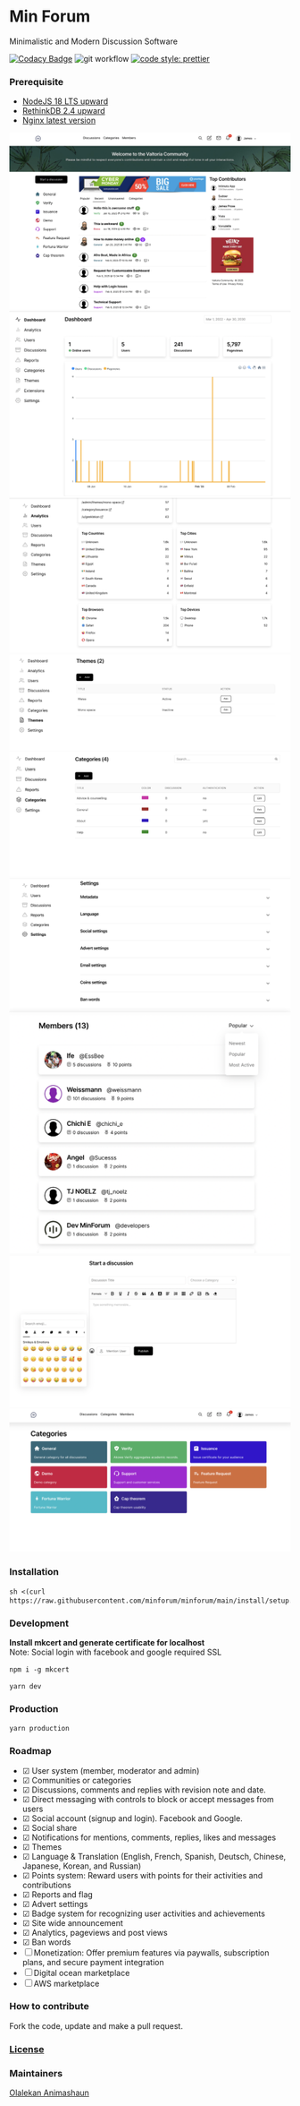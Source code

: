 # Min Forum

Minimalistic and Modern Discussion Software

[![Codacy Badge](https://app.codacy.com/project/badge/Grade/f1eea1b57fb84f7e815a0fdb563d1efe)](https://app.codacy.com/gh/minforum/minforum/dashboard?utm_source=gh&utm_medium=referral&utm_content=&utm_campaign=Badge_grade)
![git workflow](https://github.com/minforum/minforum/actions/workflows/main.yml/badge.svg?branch=main)
[![code style: prettier](https://img.shields.io/badge/code_style-prettier-ff69b4.svg?style=flat-square)](https://github.com/prettier/prettier)

### Prerequisite

- [NodeJS 18 LTS upward](https://github.com/nvm-sh/nvm/blob/master/README.md)
- [RethinkDB 2.4 upward](https://rethinkdb.com/docs/install/)
- [Nginx latest version]()

![image5](./public/screenshots/5.png)
![image1](./public/screenshots/1.png)
![image1-1](./public/screenshots/1-1.png)
![image1-2](./public/screenshots/1-2.png)
![image2](./public//screenshots/2.png)
![image3](./public//screenshots/3.png)
![image4](./public//screenshots/4.png)
![image6](./public//screenshots/6.png)
![image7](./public//screenshots/7.png)

### Installation

```
sh <(curl https://raw.githubusercontent.com/minforum/minforum/main/install/setup.sh)
```

### Development

**Install mkcert and generate certificate for localhost**
<br />
Note: Social login with facebook and google required SSL

```
npm i -g mkcert
```

```
yarn dev
```

### Production

```
yarn production
```

### Roadmap

- &#x2611; User system (member, moderator and admin)
- &#x2611; Communities or categories
- &#x2611; Discussions, comments and replies with revision note and date.
- &#x2611; Direct messaging with controls to block or accept messages from users
- &#x2611; Social account (signup and login). Facebook and Google.
- &#x2611; Social share
- &#x2611; Notifications for mentions, comments, replies, likes and messages
- &#x2611; Themes
- &#x2611; Language & Translation (English, French, Spanish, Deutsch, Chinese, Japanese, Korean, and Russian)
- &#x2611; Points system: Reward users with points for their activities and contributions
- &#x2611; Reports and flag
- &#x2611; Advert settings
- &#x2611; Badge system for recognizing user activities and achievements
- &#x2611; Site wide announcement
- &#x2611; Analytics, pageviews and post views
- &#x2611; Ban words
- &#x2610; Monetization: Offer premium features via paywalls, subscription plans, and secure payment integration
- &#x2610; Digital ocean marketplace
- &#x2610; AWS marketplace

### How to contribute

Fork the code, update and make a pull request.

### [License](LICENSE)

### Maintainers

[Olalekan Animashaun](https://github.com/kimolalekan)
